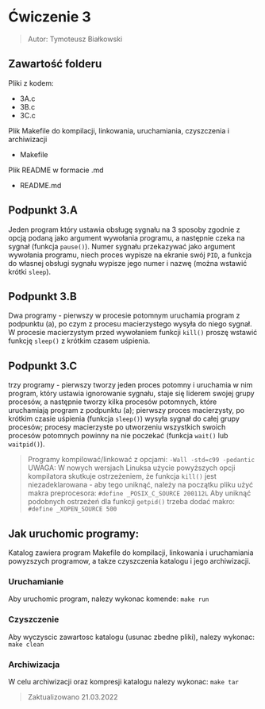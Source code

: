 # Ćwiczenie 3
> Autor: Tymoteusz Białkowski
 
## Zawartość folderu
Pliki z kodem:
 - 3A.c
 - 3B.c
 - 3C.c


Plik Makefile do kompilacji, linkowania, uruchamiania, czyszczenia i archiwizacji
 - Makefile

Plik README w formacie .md
 - README.md

## Podpunkt 3.A

Jeden program który ustawia obsługę sygnału na 3 sposoby zgodnie z opcją podaną jako argument wywołania programu, a następnie czeka na sygnał 
(funkcja ```pause()```). Numer sygnału przekazywać jako argument wywołania programu, niech proces wypisze na ekranie swój ```PID```, a funkcja do własnej obsługi sygnału wypisze jego numer i nazwę (można wstawić krótki ```sleep```).

## Podpunkt 3.B

Dwa programy - pierwszy w procesie potomnym uruchamia program z podpunktu (a), po czym z procesu macierzystego wysyła do niego sygnał. 
W procesie macierzystym przed wywołaniem funkcji ```kill()``` proszę wstawić funkcję ```sleep()``` z krótkim czasem uśpienia.

## Podpunkt 3.C

trzy programy - pierwszy tworzy jeden proces potomny i uruchamia w nim program, który ustawia ignorowanie sygnału, staje się liderem swojej grupy procesów, a następnie tworzy kilka procesów potomnych, które uruchamiają program z podpunktu (a); pierwszy proces macierzysty, po krótkim czasie uśpienia (funkcja ```sleep()```) wysyła sygnał do całej grupy procesów; procesy macierzyste po utworzeniu wszystkich swoich procesów potomnych powinny na nie poczekać (funkcja ```wait()``` lub ```waitpid()```).

> Programy kompilować/linkować z opcjami: ```-Wall -std=c99 -pedantic```
> UWAGA: W nowych wersjach Linuksa użycie powyższych opcji kompilatora skutkuje ostrzeżeniem, że funkcja ```kill()``` jest niezadeklarowana - aby tego uniknąć, należy na początku pliku użyć makra preprocesora: ```#define _POSIX_C_SOURCE 200112L```
> Aby uniknąć podobnych ostrzeżeń dla funkcji ```getpid()``` trzeba dodać makro: ```#define _XOPEN_SOURCE 500```

## Jak uruchomic programy: 

Katalog zawiera program Makefile do kompilacji, linkowania
i uruchamiania powyzszych programow, a takze czyszczenia katalogu 
i jego archiwizacji.


### Uruchamianie
Aby uruchomic program, nalezy wykonac komende:
```make run```

### Czyszczenie
Aby wyczyscic zawartosc katalogu (usunac zbedne pliki), nalezy wykonac:
```make clean```

### Archiwizacja
W celu archiwizacji oraz kompresji katalogu nalezy wykonac:
```make tar```



> Zaktualizowano 21.03.2022